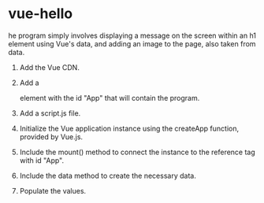 # vue-hello

he program simply involves displaying a message on the screen within an h1 element using Vue's data, and adding an image to the page, also taken from data.

1. Add the Vue CDN.

2. Add a <div> element with the id "App" that will contain the program.

3. Add a script.js file.

4. Initialize the Vue application instance using the createApp function, provided by Vue.js.

5. Include the mount() method to connect the instance to the reference tag with id "App".

6. Include the data method to create the necessary data.

7. Populate the values.